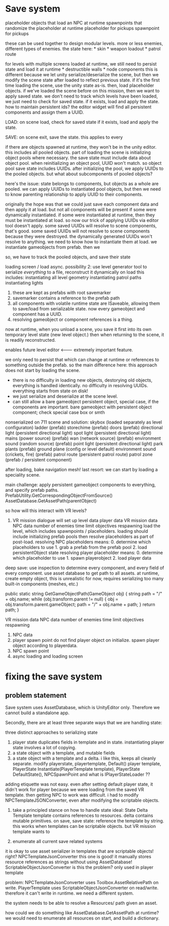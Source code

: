 # Save system

placeholder objects that load an NPC at runtime
spawnpoints that randomize the placeholder at runtime
placeholder for pickups
spawnpoint for pickups

these can be used together to design modular levels. more or less enemies, different types of enemies.
the state here:
    * skin
    * weapon loadout
    * patrol route


for levels with multiple screens loaded at runtime, we still need to persist state and load it at runtime
    * destructible walls
    * node components
this is different because we let unity serialize/deserialize the scene, but then we modify the scene state after loaded to reflect previous state.
if it's the first time loading the scene, use the unity state as-is.
    then, load placeholder objects.
if we've loaded the scene before on this mission, then we want to apply saved state.
we don't need to track which levels have been loaded, we just need to check for saved state.
    if it exists, load and apply the state.
how to maintain persistent ids?
the editor widget will find all persistent components and assign them a UUID.


LOAD:
    on scene load, check for saved state
    if it exists, load and apply the state.

SAVE:
    on scene exit, save the state.
    this applies to every 

if there are objects spawned at runtime, they won't be in the unity editor. this includes all pooled objects.
    part of loading the scene is initializing object pools where necessary.
    the save state must include data about object pool.
        when reinitializing an object pool, UUID won't match.
        so object pool save state includes UUIDs. after initializing the pool, we apply UUIDs to the pooled objects.
            but what about subcomponents of pooled objects?

here's the issue: state belongs to components, but objects as a whole are pooled.
we can apply UUIDs to instantiated pool objects, but then we need to know parenting relationship to apply UUID to their components.


originally the hope was that we could just save each component data and then apply it at load.
but not all components will be present if some were dynamically instantiated.
    if some were instantiated at runtime, then they must be instantiated at load.
    so now our trick of applying UUIDs via editor tool doesn't apply.
    some saved UUIDs will resolve to scene components, that's good.
    some saved UUIDs will not resolve to scene components because they were destroyed.
    the dynamically generated UUIDs won't resolve to anything. we need to know how to instantiate them at load.
        we instantiate gameobjects from prefab.
        then we 

so, we have to track the pooled objects, and save their state


loading screen / load async.
possibility 2: use level generator tool to serialize *everything* to a file, reconstruct it dynamically on load
this includes:
    instantiating all level geometry
    instantiating patrol paths
    instantiating lights

1. these are kept as prefabs with root savemarker
2. savemarker contains a reference to the prefab path
3. all components with volatile runtime state are ISaveable, allowing them to save/load from serializable state.
    now every gameobject and component has a UUID.
4. resolving gameobject or component references is a thing.

now at runtime, when you unload a scene, you save it first into its own temporary level state (new level object.)
then when returning to the scene, it is readily reconstructed.

enables future level editor <--- extremely important feature.

we only need to persist that which can change at runtime or references to something outside the prefab.
so the main difference here: this approach does not start by loading the scene.
* there is no difficulty in loading new objects, destorying old objects, everything is handled identically.
    no difficulty in resolving UUIDs. everything starts from state on disk!
* we just serialize and deserialize at the scene level.
* can still allow a bare gameobject persistent object, special case, if the components are important.
    bare gameobject with persistent object component; check special case box or smth

nonserialized on 711 scene and solution:
    skybox                      (loaded separately as level configuraton)
    ladder                      (prefab)
    storechime                  (prefab)
    doors                       (prefab)
    directional light           (persistent directional light)
    spot light                  (persistent directional light)
    mains (power source)        (prefab)
    wan (network source)        (prefab)
    environment sound (random source)   (prefab)
    point light                 (persistent directional light)
    park plants                 (prefab)
    ground plane                (config or level default)
    environment sound (crickets, fire)  (prefab)
    patrol route                (persistent patrol route)
    patrol zone                 (prefab / persistent component)

after loading, bake navigation mesh!
last resort: we can start by loading a speciality scene.

main challenge: apply persistent gameobject components to everything, and specify prefab paths.
 PrefabUtility.GetCorrespondingObjectFromSource()
 AssetDatabase.GetAssetPath(parentObject)

so how will this interact with VR levels?
1. VR mission dialogue will set up 
    level data
    player data
    VR mission data
        NPC data
        number of enemies
        time limit
        objectives
        respawning
load the level, which includes spawnpoints / placeholders.
loading should include initializing prefab pools
then resolve placeholders as part of post-load.
    resolving NPC placeholders means:
        0. determine which placeholders to use
        1. grab a prefab from the prefab pool
        2. load persistentObject state
    resolving player placeholder means:
        0. determine which placeholder to use
        1. spawn playerobject
        2. load player data


deep save: use inspection to determine every component, and every field of every component. use asset database to get path to all assets.
at runtime, create empty object, 
this is unrealistic for now, requires serializing too many built-in components (meshes, etc.)



public static string GetGameObjectPath(GameObject obj)
{
    string path = "/" + obj.name;
    while (obj.transform.parent != null)
    {
        obj = obj.transform.parent.gameObject;
        path = "/" + obj.name + path;
    }
    return path;
}



VR mission data
    NPC data
    number of enemies
    time limit
    objectives
    respawning


1. NPC data
2. player spawn point
    do not find player object on initialize. spawn player object according to playerdata.
3. NPC spawn point
4. async loading and loading screen









# fixing the save system

## problem statement 
Save system uses AssetDatabase, which is UnityEditor only.
Therefore we cannot build a standalone app.

Secondly, there are at least three separate ways that we are handling state:

three distinct approaches to serializing state
1. player state duplicates fields in template and in state. instantiating player state involves a lot of copying.
2. a state object with a template, and mutable fields
3. a state object with a template and a delta. i like this, keeps all cleanly separate.
modify playerstate, playertemplate, Default() player template, PlayerState Instantiate(PlayerTemplate template), PlayerState DefaultState(),
NPCSpawnPoint and what is IPlayerStateLoader ??

adding etiquette was not easy.
even after setting default player state, it didn't work for player
because we were loading from the saved VR template.
then getting NPC to work was difficult.
i had to modify NPCTemplateJSONConverter, even after modifying the scriptable objects.

1. take a principled stance on how to handle state
    ideal:
    State
        Delta
        Template
    template contains references to resources. delta contains mutable primitives.
    on save, save state: reference the template by string.
    this works when templates can be scriptable objects.
    but VR mission template wants to 
    
2. enumerate all current save related systems

it is okay to use asset serializer in templates that are scriptable objects! right?
NPCTemplateJsonConverter
    this one is good! it manually stores resource references as strings without using AssetDatabase!
ScriptableObjectJsonConverter
    is this the problem? only used in player template

problem: 
NPCTemplateJsonConverter uses Toolbox.AssetRelativePath on write.
PlayerTemplate uses ScriptableObjectJsonConverter on read/write.
therefore it can't write in runtime.
we need a different system.

the system needs to be able to resolve a Resources/ path given an asset.



how could we do something like AssetDatabase.GetAssetPath at runtime?
we would need to enumerate all resources on start, and build a dictionary.